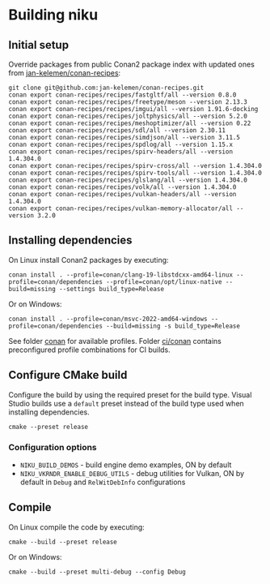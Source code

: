 # Building niku

## Initial setup
Override packages from public Conan2 package index with updated ones from [jan-kelemen/conan-recipes](https://github.com/jan-kelemen/conan-recipes):
```
git clone git@github.com:jan-kelemen/conan-recipes.git
conan export conan-recipes/recipes/fastgltf/all --version 0.8.0
conan export conan-recipes/recipes/freetype/meson --version 2.13.3
conan export conan-recipes/recipes/imgui/all --version 1.91.6-docking
conan export conan-recipes/recipes/joltphysics/all --version 5.2.0
conan export conan-recipes/recipes/meshoptimizer/all --version 0.22
conan export conan-recipes/recipes/sdl/all --version 2.30.11
conan export conan-recipes/recipes/simdjson/all --version 3.11.5
conan export conan-recipes/recipes/spdlog/all --version 1.15.x
conan export conan-recipes/recipes/spirv-headers/all --version 1.4.304.0
conan export conan-recipes/recipes/spirv-cross/all --version 1.4.304.0
conan export conan-recipes/recipes/spirv-tools/all --version 1.4.304.0
conan export conan-recipes/recipes/glslang/all --version 1.4.304.0
conan export conan-recipes/recipes/volk/all --version 1.4.304.0
conan export conan-recipes/recipes/vulkan-headers/all --version 1.4.304.0
conan export conan-recipes/recipes/vulkan-memory-allocator/all --version 3.2.0
```

## Installing dependencies
On Linux install Conan2 packages by executing:
```
conan install . --profile=conan/clang-19-libstdcxx-amd64-linux --profile=conan/dependencies --profile=conan/opt/linux-native --build=missing --settings build_type=Release
```

Or on Windows:
```
conan install . --profile=conan/msvc-2022-amd64-windows --profile=conan/dependencies --build=missing -s build_type=Release 
```

See folder [conan](../conan) for available profiles. Folder [ci/conan](../conan) contains preconfigured profile combinations for CI builds.

## Configure CMake build
Configure the build by using the required preset for the build type. Visual Studio builds use a `default` preset instead of the build type used when installing dependencies.
```
cmake --preset release
```

### Configuration options
* `NIKU_BUILD_DEMOS` - build engine demo examples, ON by default
* `NIKU_VKRNDR_ENABLE_DEBUG_UTILS` - debug utilities for Vulkan, ON by default in `Debug` and `RelWitDebInfo` configurations

## Compile
On Linux compile the code by executing:
```
cmake --build --preset release
```

Or on Windows:
```
cmake --build --preset multi-debug --config Debug
```